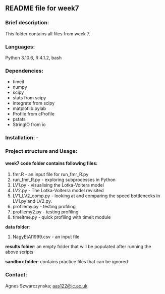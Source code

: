 ## README file for week7

### Brief description: 
This folder contains all files from week 7.

### Languages: 
Python 3.10.6, R 4.1.2, bash

### Dependencies: 

+ timeit
+ numpy 
+ scipy 
+ stats from scipy
+ integrate from scipy
+ matplotlib.pylab 
+ Profile from cProfile  
+ pstats
+ StringIO from io 

### Installation: -

### Project structure and Usage: 

#### week7 code folder contains following files:
1) fmr.R - an input file for run_fmr_R.py
2) run_fmr_R.py - exploring subprocesses in Python
3) LV1.py - visualising the Lotka-Voltera model
4) LV2.py - The Lotka-Volterra model revisited
5) LV1_LV2_comp.py - looking at and comparing the speed bottlenecks in LV1.py and LV2.py.
6) profilemy.py - testing profiling
7) profilemy2.py - testing profiling
8) timeitme.py - quick profiling with timeit module

**data folder**:
1) NagyEtAl1999.csv - an input file

**results folder**:
an empty folder that will be populated after running the above scripts

**sandbox folder**:
contains practice files that can be ignored

### Contact: 
Agnes Szwarczynska; aas122@ic.ac.uk